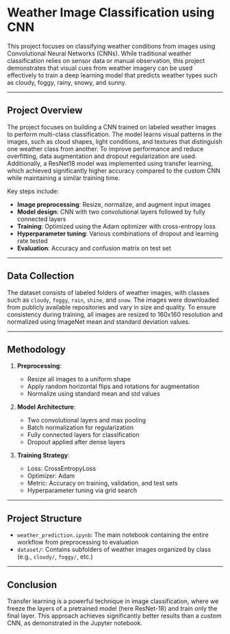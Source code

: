 # Weather Image Classification using CNN

This project focuses on classifying weather conditions from images using Convolutional Neural Networks (CNNs). While traditional weather classification relies on sensor data or manual observation, this project demonstrates that visual cues from weather imagery can be used effectively to train a deep learning model that predicts weather types such as cloudy, foggy, rainy, snowy, and sunny.

---

## Project Overview

The project focuses on building a CNN trained on labeled weather images to perform multi-class classification. The model learns visual patterns in the images, such as cloud shapes, light conditions, and textures that distinguish one weather class from another. To improve performance and reduce overfitting, data augmentation and dropout regularization are used. Additionally, a ResNet18 model was implemented using transfer learning, which achieved significantly higher accuracy compared to the custom CNN while maintaining a similar training time.

Key steps include:
- **Image preprocessing**: Resize, normalize, and augment input images
- **Model design**: CNN with two convolutional layers followed by fully connected layers
- **Training**: Optimized using the Adam optimizer with cross-entropy loss
- **Hyperparameter tuning**: Various combinations of dropout and learning rate tested
- **Evaluation**: Accuracy and confusion matrix on test set

---

## Data Collection

The dataset consists of labeled folders of weather images, with classes such as `cloudy`, `foggy`, `rain`, `shine`, and `snow`. The images were downloaded from publicly available repositories and vary in size and quality. To ensure consistency during training, all images are resized to 160x160 resolution and normalized using ImageNet mean and standard deviation values.

---

## Methodology

1. **Preprocessing**:
   - Resize all images to a uniform shape
   - Apply random horizontal flips and rotations for augmentation
   - Normalize using standard mean and std values

2. **Model Architecture**:
   - Two convolutional layers and max pooling
   - Batch normalization for regularization
   - Fully connected layers for classification
   - Dropout applied after dense layers
   

3. **Training Strategy**:
   - Loss: CrossEntropyLoss
   - Optimizer: Adam
   - Metric: Accuracy on training, validation, and test sets
   - Hyperparameter tuning via grid search

---

## Project Structure

- `weather_prediction.ipynb`: The main notebook containing the entire workflow from preprocessing to evaluation
- `dataset/`: Contains subfolders of weather images organized by class (e.g., `cloudy/`, `foggy/`, etc.)
---

## Conclusion

Transfer learning is a powerful technique in image classification, where we freeze the layers of a pretrained model (here ResNet-18) and train only the final layer. This approach achieves significantly better results than a custom CNN, as demonstrated in the Jupyter notebook.